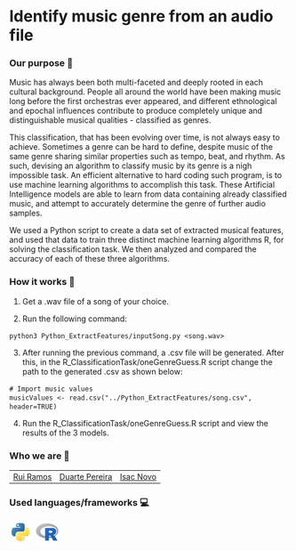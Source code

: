# Identify music genre from an audio file

### Our purpose 💪

Music has always been both multi-faceted and deeply rooted in each cultural background. People all around the world have been making music long before the first orchestras ever appeared, and different ethnological and epochal influences contribute to produce completely unique and distinguishable musical qualities - classified as genres.

This classification, that has been evolving over time, is not always easy to achieve. Sometimes a genre can be hard to define, despite music of the same genre sharing similar properties such as tempo, beat, and rhythm. As such, devising an algorithm to classify music by its genre is a nigh impossible task. An efficient alternative to hard coding such program, is to use machine learning algorithms to accomplish this task. These Artificial Intelligence models are able to learn from data containing already classified music, and attempt to accurately determine the genre of further audio samples.

We used a Python script to create a data set of extracted musical features, and used that data to train three distinct machine learning algorithms R, for solving the classification task. We then analyzed and compared the accuracy of each of these three algorithms.

### How it works 🚀

1. Get a .wav file of a song of your choice.

2. Run the following command:
```
python3 Python_ExtractFeatures/inputSong.py <song.wav>
```
3. After running the previous command, a .csv file will be generated. After this, in the R_ClassificationTask/oneGenreGuess.R script change the path to the generated .csv as shown below:
```
# Import music values
musicValues <- read.csv("../Python_ExtractFeatures/song.csv", header=TRUE)
```
4. Run the R_ClassificationTask/oneGenreGuess.R script and view the results of the 3 models.

### Who we are 🧍

<table>
    <tbody>
        <tr>
            <td><a href="https://github.com/ruijramos">Rui Ramos</a></td>
            <td><a href="https://github.com/DuarteNRP">Duarte Pereira</a></td>
            <td><a href="https://github.com/RoninKingfisher">Isac Novo</a></td>
        </tr>
    </tbody>
</table>

### Used languages/frameworks 💻

<div>
  <img src="https://github.com/devicons/devicon/blob/master/icons/python/python-original.svg" title="Python" alt="Python" width="40" height="40"/>&nbsp;
  <img src="https://github.com/devicons/devicon/blob/master/icons/r/r-original.svg" title="R" alt="R" width="40" height="40"/>&nbsp;
</div>

